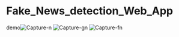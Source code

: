 # Fake_News_detection_Web_App
demo![Capture-n](https://user-images.githubusercontent.com/51403241/131774671-87a51d15-2c2e-40c9-b838-4c87854fb8f9.PNG)
![Capture-gn](https://user-images.githubusercontent.com/51403241/131778453-f4a3c73f-4466-4770-a25b-2e19b86daee5.PNG)
![Capture-fn](https://user-images.githubusercontent.com/51403241/131778471-e13e544b-76a9-4c62-a85d-a77e820dcaa3.PNG)








